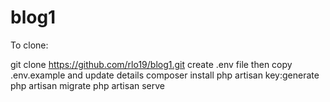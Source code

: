 # blog1

To clone:

git clone https://github.com/rlo19/blog1.git
create .env file then copy .env.example and update details
composer install
php artisan key:generate
php artisan migrate
php artisan serve
